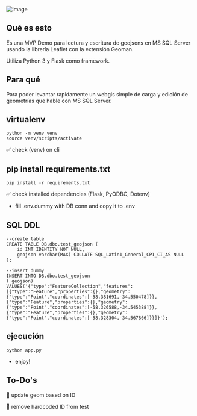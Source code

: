 
![image](https://github.com/vlasvlasvlas/leaflet-mapa-geojson/assets/4071796/5e34dc0e-1c98-4242-a770-9c9fd291ccbc)

## Qué es esto

Es una MVP Demo para lectura y escritura de geojsons en MS SQL Server usando la librería Leaflet con la extensión Geoman.

Utiliza Python 3 y Flask como framework.

## Para qué

Para poder levantar rapidamente un webgis simple de carga y edición de geometrías que hable con MS SQL Server.


## virtualenv

```
python -m venv venv
source venv/scripts/activate
```
:white_check_mark: check (venv) on cli 


## pip install requirements.txt

```
pip install -r requirements.txt

```

:white_check_mark: check installed dependencies (Flask, PyODBC, Dotenv)

- fill .env.dummy with DB conn and copy it to .env

## SQL DDL

```
--create table
CREATE TABLE DB.dbo.test_geojson (
	id INT IDENTITY NOT NULL,
	geojson varchar(MAX) COLLATE SQL_Latin1_General_CP1_CI_AS NULL
);

--insert dummy
INSERT INTO DB.dbo.test_geojson
( geojson)
VALUES('{"type":"FeatureCollection","features":[{"type":"Feature","properties":{},"geometry":{"type":"Point","coordinates":[-58.381691,-34.550478]}},{"type":"Feature","properties":{},"geometry":{"type":"Point","coordinates":[-58.326588,-34.545388]}},{"type":"Feature","properties":{},"geometry":{"type":"Point","coordinates":[-58.328304,-34.567866]}}]}');
```


## ejecución

```
python app.py
```

- enjoy!

## To-Do's

:black_square_button: update geom based on ID

:black_square_button: remove hardcoded ID from test
